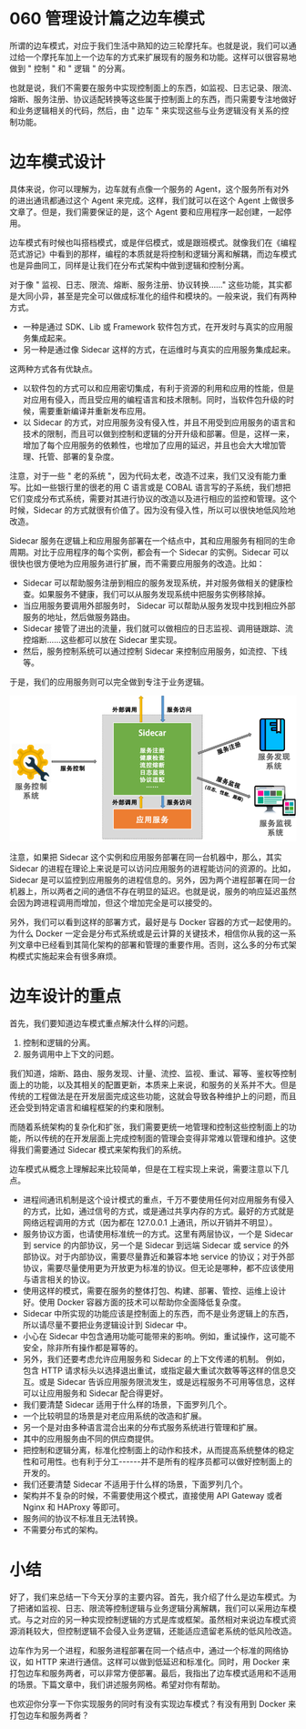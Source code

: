 # 060 管理设计篇之边车模式

所谓的边车模式，对应于我们生活中熟知的边三轮摩托车。也就是说，我们可以通过给一个摩托车加上一个边车的方式来扩展现有的服务和功能。这样可以很容易地做到
" 控制 " 和 " 逻辑 " 的分离。

也就是说，我们不需要在服务中实现控制面上的东西，如监视、日志记录、限流、熔断、服务注册、协议适配转换等这些属于控制面上的东西，而只需要专注地做好和业务逻辑相关的代码，然后，由
" 边车 " 来实现这些与业务逻辑没有关系的控制功能。

# 边车模式设计

具体来说，你可以理解为，边车就有点像一个服务的
Agent，这个服务所有对外的进出通讯都通过这个 Agent
来完成。这样，我们就可以在这个 Agent
上做很多文章了。但是，我们需要保证的是，这个 Agent
要和应用程序一起创建，一起停用。

边车模式有时候也叫搭档模式，或是伴侣模式，或是跟班模式。就像我们在《编程范式游记》中看到的那样，编程的本质就是将控制和逻辑分离和解耦，而边车模式也是异曲同工，同样是让我们在分布式架构中做到逻辑和控制分离。

对于像 " 监视、日志、限流、熔断、服务注册、协议转换......"
这些功能，其实都是大同小异，甚至是完全可以做成标准化的组件和模块的。一般来说，我们有两种方式。

-   一种是通过 SDK、Lib 或 Framework
    软件包方式，在开发时与真实的应用服务集成起来。
-   另一种是通过像 Sidecar
    这样的方式，在运维时与真实的应用服务集成起来。

这两种方式各有优缺点。

-   以软件包的方式可以和应用密切集成，有利于资源的利用和应用的性能，但是对应用有侵入，而且受应用的编程语言和技术限制。同时，当软件包升级的时候，需要重新编译并重新发布应用。
-   以 Sidecar
    的方式，对应用服务没有侵入性，并且不用受到应用服务的语言和技术的限制，而且可以做到控制和逻辑的分开升级和部署。但是，这样一来，增加了每个应用服务的依赖性，也增加了应用的延迟，并且也会大大增加管理、托管、部署的复杂度。

注意，对于一些 " 老的系统
"，因为代码太老，改造不过来，我们又没有能力重写。比如一些银行里的很老的用
C 语言或是 COBAL
语言写的子系统，我们想把它们变成分布式系统，需要对其进行协议的改造以及进行相应的监控和管理。这个时候，Sidecar
的方式就很有价值了。因为没有侵入性，所以可以很快地低风险地改造。

Sidecar
服务在逻辑上和应用服务部署在一个结点中，其和应用服务有相同的生命周期。对比于应用程序的每个实例，都会有一个
Sidecar 的实例。Sidecar
可以很快也很方便地为应用服务进行扩展，而不需要应用服务的改造。比如：

-   Sidecar
    可以帮助服务注册到相应的服务发现系统，并对服务做相关的健康检查。如果服务不健康，我们可以从服务发现系统中把服务实例移除掉。
-   当应用服务要调用外部服务时， Sidecar
    可以帮助从服务发现中找到相应外部服务的地址，然后做服务路由。
-   Sidecar
    接管了进出的流量，我们就可以做相应的日志监视、调用链跟踪、流控熔断......这些都可以放在
    Sidecar 里实现。
-   然后，服务控制系统可以通过控制 Sidecar
    来控制应用服务，如流控、下线等。

于是，我们的应用服务则可以完全做到专注于业务逻辑。

![img](assets/e30300b16a8fe0870ebfbec5a093b4f7.png)

注意，如果把 Sidecar 这个实例和应用服务部署在同一台机器中，那么，其实
Sidecar
的进程在理论上来说是可以访问应用服务的进程能访问的资源的。比如，Sidecar
是可以监控到应用服务的进程信息的。另外，因为两个进程部署在同一台机器上，所以两者之间的通信不存在明显的延迟。也就是说，服务的响应延迟虽然会因为跨进程调用而增加，但这个增加完全是可以接受的。

另外，我们可以看到这样的部署方式，最好是与 Docker
容器的方式一起使用的。为什么 Docker
一定会是分布式系统或是云计算的关键技术，相信你从我的这一系列文章中已经看到其简化架构的部署和管理的重要作用。否则，这么多的分布式架构模式实施起来会有很多麻烦。

# 边车设计的重点

首先，我们要知道边车模式重点解决什么样的问题。

1.  控制和逻辑的分离。
2.  服务调用中上下文的问题。

我们知道，熔断、路由、服务发现、计量、流控、监视、重试、幂等、鉴权等控制面上的功能，以及其相关的配置更新，本质来上来说，和服务的关系并不大。但是传统的工程做法是在开发层面完成这些功能，这就会导致各种维护上的问题，而且还会受到特定语言和编程框架的约束和限制。

而随着系统架构的复杂化和扩张，我们需要更统一地管理和控制这些控制面上的功能，所以传统的在开发层面上完成控制面的管理会变得非常难以管理和维护。这使得我们需要通过
Sidecar 模式来架构我们的系统。

边车模式从概念上理解起来比较简单，但是在工程实现上来说，需要注意以下几点。

-   进程间通讯机制是这个设计模式的重点，千万不要使用任何对应用服务有侵入的方式，比如，通过信号的方式，或是通过共享内存的方式。最好的方式就是网络远程调用的方式（因为都在
    127.0.0.1 上通讯，所以开销并不明显）。
-   服务协议方面，也请使用标准统一的方式。这里有两层协议，一个是 Sidecar
    到 service 的内部协议，另一个是 Sidecar 到远端 Sidecar 或 service
    的外部协议。对于内部协议，需要尽量靠近和兼容本地 service
    的协议；对于外部协议，需要尽量使用更为开放更为标准的协议。但无论是哪种，都不应该使用与语言相关的协议。
-   使用这样的模式，需要在服务的整体打包、构建、部署、管控、运维上设计好。使用
    Docker 容器方面的技术可以帮助你全面降低复杂度。
-   Sidecar
    中所实现的功能应该是控制面上的东西，而不是业务逻辑上的东西，所以请尽量不要把业务逻辑设计到
    Sidecar 中。
-   小心在 Sidecar
    中包含通用功能可能带来的影响。例如，重试操作，这可能不安全，除非所有操作都是幂等的。
-   另外，我们还要考虑允许应用服务和 Sidecar 的上下文传递的机制。
    例如，包含 HTTP
    请求标头以选择退出重试，或指定最大重试次数等等这样的信息交互。或是
    Sidecar
    告诉应用服务限流发生，或是远程服务不可用等信息，这样可以让应用服务和
    Sidecar 配合得更好。
-   我们要清楚 Sidecar 适用于什么样的场景，下面罗列几个。
-   一个比较明显的场景是对老应用系统的改造和扩展。
-   另一个是对由多种语言混合出来的分布式服务系统进行管理和扩展。
-   其中的应用服务由不同的供应商提供。
-   把控制和逻辑分离，标准化控制面上的动作和技术，从而提高系统整体的稳定性和可用性。也有利于分工------并不是所有的程序员都可以做好控制面上的开发的。
-   我们还要清楚 Sidecar 不适用于什么样的场景，下面罗列几个。
-   架构并不复杂的时候，不需要使用这个模式，直接使用 API Gateway 或者
    Nginx 和 HAProxy 等即可。
-   服务间的协议不标准且无法转换。
-   不需要分布式的架构。

# 小结

好了，我们来总结一下今天分享的主要内容。首先，我介绍了什么是边车模式。为了把诸如监视、日志、限流等控制逻辑与业务逻辑分离解耦，我们可以采用边车模式。与之对应的另一种实现控制逻辑的方式是库或框架。虽然相对来说边车模式资源消耗较大，但控制逻辑不会侵入业务逻辑，还能适应遗留老系统的低风险改造。

边车作为另一个进程，和服务进程部署在同一个结点中，通过一个标准的网络协议，如
HTTP 来进行通信。这样可以做到低延迟和标准化。同时，用 Docker
来打包边车和服务两者，可以非常方便部署。最后，我指出了边车模式适用和不适用的场景。下篇文章中，我们讲述服务网格。希望对你有帮助。

也欢迎你分享一下你实现服务的同时有没有实现边车模式？有没有用到 Docker
来打包边车和服务两者？

